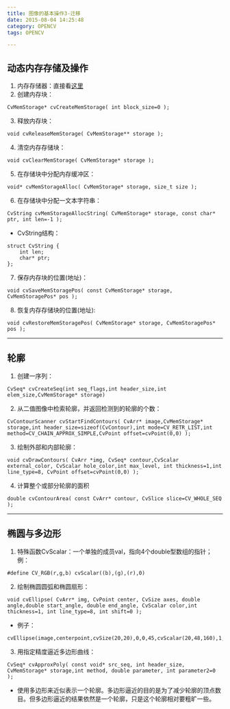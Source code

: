 ```yaml
---
title: 图像的基本操作3-迁移
date: 2015-08-04 14:25:48
category: OPENCV
tags: OPENCV

---
```


## 动态内存存储及操作

1. 内存存储器：直接看[这里](http://blog.sina.com.cn/s/blog_6df50e1a0101bei1.html)
2. 创建内存块：
```
CvMemStorage* cvCreateMemStorage( int block_size=0 );
```
3. 释放内存块：
```
void cvReleaseMemStorage( CvMemStorage** storage );
```
4. 清空内存存储块：
```
void cvClearMemStorage( CvMemStorage* storage );
```
5. 在存储块中分配内存缓冲区：
```
void* cvMemStorageAlloc( CvMemStorage* storage, size_t size );
```
6. 在存储块中分配一文本字符串：
```
CvString cvMemStorageAllocString( CvMemStorage* storage, const char* ptr, int len=-1 );
```
  + CvString结构：
```
struct CvString { 
	int len; 
	char* ptr; 
};
```
7. 保存内存块的位置(地址)：
```
void cvSaveMemStoragePos( const CvMemStorage* storage, CvMemStoragePos* pos );
```
8. 恢复内存存储块的位置(地址): 
```
void cvRestoreMemStoragePos( CvMemStorage* storage, CvMemStoragePos* pos );
```

---

## 轮廓

1. 创建一序列：
```
CvSeq* cvCreateSeq(int seq_flags,int header_size,int elem_size,CvMemStorage* storage) 
```
2. 从二值图像中检索轮廓，并返回检测到的轮廓的个数：
```
CvContourScanner cvStartFindContours( CvArr* image,CvMemStorage* storage,int header_size=sizeof(CvContour),int mode=CV_RETR_LIST,int method=CV_CHAIN_APPROX_SIMPLE,CvPoint offset=cvPoint(0,0) );
```
3. 绘制外部和内部轮廓：
```
void cvDrawContours( CvArr *img, CvSeq* contour,CvScalar external_color, CvScalar hole_color,int max_level, int thickness=1,int line_type=8, CvPoint offset=cvPoint(0,0) );
```
4. 计算整个或部分轮廓的面积
```
double cvContourArea( const CvArr* contour, CvSlice slice=CV_WHOLE_SEQ );
```

---

## 椭圆与多边形

1. 特殊函数CvScalar：一个单独的成员val，指向4个double型数组的指针；例：
```
#define CV_RGB(r,g,b) cvScalar((b),(g),(r),0)
```
2. 绘制椭圆圆弧和椭圆扇形：
```
void cvEllipse( CvArr* img, CvPoint center, CvSize axes, double angle,double start_angle, double end_angle, CvScalar color,int thickness=1, int line_type=8, int shift=0 );
```
  + 例子：
```
cvEllipse(image,centerpoint,cvSize(20,20),0,0,45,cvScalar(20,48,160),1,8,0);
```
3. 用指定精度逼近多边形曲线：
```
CvSeq* cvApproxPoly( const void* src_seq, int header_size, CvMemStorage* storage,int method, double parameter, int parameter2=0 );
```
  + 使用多边形来近似表示一个轮廓。多边形逼近的目的是为了减少轮廓的顶点数目。但多边形逼近的结果依然是一个轮廓，只是这个轮廓相对要粗旷一些。
